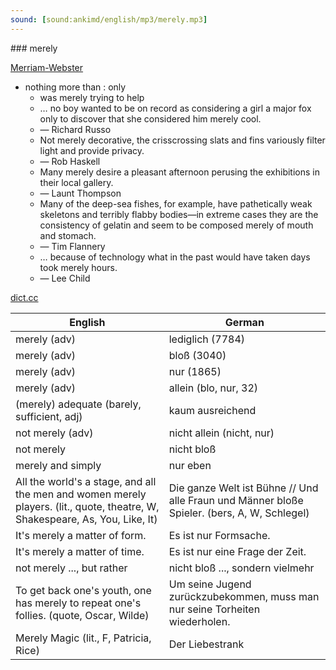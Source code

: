 ```yaml
---
sound: [sound:ankimd/english/mp3/merely.mp3]
---
```


\### merely

[Merriam-Webster](https://www.merriam-webster.com/dictionary/merely)

- nothing more than : only
    - was merely trying to help
    - … no boy wanted to be on record as considering a girl a major fox only to discover that she considered him merely cool.
    - — Richard Russo
    - Not merely decorative, the crisscrossing slats and fins variously filter light and provide privacy.
    - — Rob Haskell
    - Many merely desire a pleasant afternoon perusing the exhibitions in their local gallery.
    - — Launt Thompson
    - Many of the deep-sea fishes, for example, have pathetically weak skeletons and terribly flabby bodies—in extreme cases they are the consistency of gelatin and seem to be composed merely of mouth and stomach.
    - — Tim Flannery
    - … because of technology what in the past would have taken days took merely hours.
    - — Lee Child

[dict.cc](https://www.dict.cc/merely)

| English        | German       |
| -------------- | ------------ |
| merely (adv) | lediglich (7784) |
| merely (adv) | bloß (3040) |
| merely (adv) | nur (1865) |
| merely (adv) | allein (blo, nur, 32) |
| (merely) adequate (barely, sufficient, adj) | kaum ausreichend |
| not merely (adv) | nicht allein (nicht, nur) |
| not merely | nicht bloß |
| merely and simply | nur eben |
| All the world's a stage, and all the men and women merely players. (lit., quote, theatre, W, Shakespeare, As, You, Like, It) | Die ganze Welt ist Bühne // Und alle Fraun und Männer bloße Spieler. (bers, A, W, Schlegel) |
| It's merely a matter of form. | Es ist nur Formsache. |
| It's merely a matter of time. | Es ist nur eine Frage der Zeit. |
| not merely ..., but rather | nicht bloß ..., sondern vielmehr |
| To get back one's youth, one has merely to repeat one's follies. (quote, Oscar, Wilde) | Um seine Jugend zurückzubekommen, muss man nur seine Torheiten wiederholen. |
| Merely Magic (lit., F, Patricia, Rice) | Der Liebestrank |
